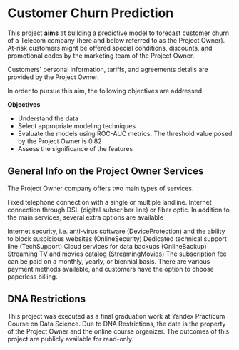 # Customer Churn Prediction

This project **aims** at building a predictive model to forecast customer churn of a Telecom company (here and below referred to as the Project Owner). At-risk customers might be offered special conditions, discounts, and promotional codes by the marketing team of the Project Owner.

Customers' personal information, tariffs, and agreements details are provided by the Project Owner.

In order to pursue this aim, the following objectives are addressed.

**Objectives**

* Understand the data
* Select appropriate modeling techniques
* Evaluate the models using ROC-AUC metrics. The threshold value posed by the Project Owner is 0.82
* Assess the significance of the features

## General Info on the Project Owner Services

The Project Owner company offers two main types of services.

Fixed telephone connection with a single or multiple landline.
Internet connection through DSL (digital subscriber line) or fiber optic.
In addition to the main services, several extra options are available

Internet security, i.e. anti-virus software (DeviceProtection) and the ability to block suspicious websites (OnlineSecurity)
Dedicated technical support line (TechSupport)
Cloud services for data backups (OnlineBackup)
Streaming TV and movies catalog (StreamingMovies)
The subscription fee can be paid on a monthly, yearly, or biennial basis. There are various payment methods available, and customers have the option to choose paperless billing.

## DNA Restrictions

This project was executed as a final graduation work at Yandex Practicum Course on Data Science. Due to DNA Restrictions, the date is the property of the Project Owner and the online course organizer. The outcomes of this project are publicly available for read-only.
